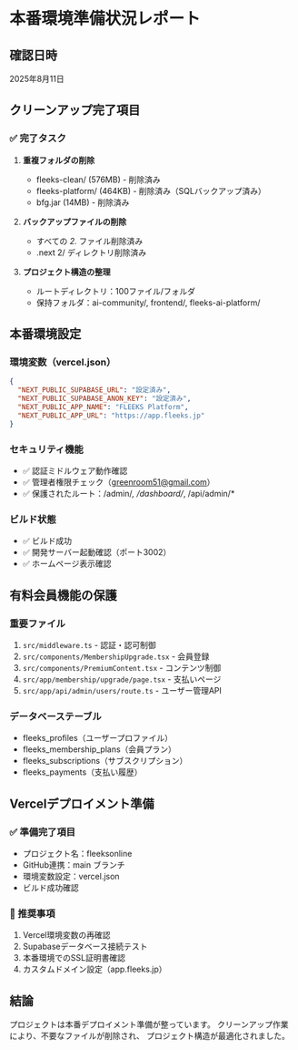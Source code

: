 # 本番環境準備状況レポート

## 確認日時
2025年8月11日

## クリーンアップ完了項目

### ✅ 完了タスク
1. **重複フォルダの削除**
   - fleeks-clean/ (576MB) - 削除済み
   - fleeks-platform/ (464KB) - 削除済み（SQLバックアップ済み）
   - bfg.jar (14MB) - 削除済み

2. **バックアップファイルの削除**
   - すべての *2.* ファイル削除済み
   - .next 2/ ディレクトリ削除済み

3. **プロジェクト構造の整理**
   - ルートディレクトリ：100ファイル/フォルダ
   - 保持フォルダ：ai-community/, frontend/, fleeks-ai-platform/

## 本番環境設定

### 環境変数（vercel.json）
```json
{
  "NEXT_PUBLIC_SUPABASE_URL": "設定済み",
  "NEXT_PUBLIC_SUPABASE_ANON_KEY": "設定済み",
  "NEXT_PUBLIC_APP_NAME": "FLEEKS Platform",
  "NEXT_PUBLIC_APP_URL": "https://app.fleeks.jp"
}
```

### セキュリティ機能
- ✅ 認証ミドルウェア動作確認
- ✅ 管理者権限チェック（greenroom51@gmail.com）
- ✅ 保護されたルート：/admin/*, /dashboard/*, /api/admin/*

### ビルド状態
- ✅ ビルド成功
- ✅ 開発サーバー起動確認（ポート3002）
- ✅ ホームページ表示確認

## 有料会員機能の保護

### 重要ファイル
1. `src/middleware.ts` - 認証・認可制御
2. `src/components/MembershipUpgrade.tsx` - 会員登録
3. `src/components/PremiumContent.tsx` - コンテンツ制御
4. `src/app/membership/upgrade/page.tsx` - 支払いページ
5. `src/app/api/admin/users/route.ts` - ユーザー管理API

### データベーステーブル
- fleeks_profiles（ユーザープロファイル）
- fleeks_membership_plans（会員プラン）
- fleeks_subscriptions（サブスクリプション）
- fleeks_payments（支払い履歴）

## Vercelデプロイメント準備

### ✅ 準備完了項目
- プロジェクト名：fleeksonline
- GitHub連携：main ブランチ
- 環境変数設定：vercel.json
- ビルド成功確認

### 🔲 推奨事項
1. Vercel環境変数の再確認
2. Supabaseデータベース接続テスト
3. 本番環境でのSSL証明書確認
4. カスタムドメイン設定（app.fleeks.jp）

## 結論
プロジェクトは本番デプロイメント準備が整っています。
クリーンアップ作業により、不要なファイルが削除され、
プロジェクト構造が最適化されました。